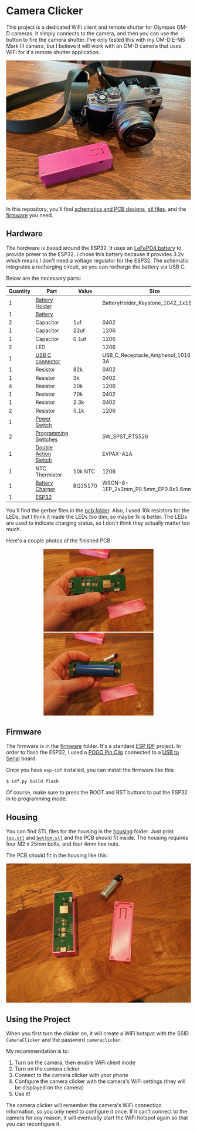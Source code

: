 # Camera Clicker

This project is a dedicated WiFi client and remote shutter for Olympus OM-D cameras.
It simply connects to the camera, and then you can use the button to fire the camera shutter.
I've only tested this with my OM-D E-M5 Mark III camera, but I believe it will work with an OM-D camera that uses WiFi for it's remote shutter application.

<p align="center">
  <img alt="Camera Clicker" src="images/IMG_2563.jpeg" />
</p>

In this repository, you'll find [schematics and PCB designs](pcb), [stl files](housing), and the [firmware](firmware) you need.

## Hardware

The hardware is based around the ESP32.  It uses an [LeFePO4 battery](https://www.digikey.com/en/products/detail/zeus-battery-products/PCIFR18650-1500/9828824) to provide power to the ESP32.
I chose this battery because it provides 3.2v which means I don't need a voltage regulator for the ESP32.
The schematic integrates a recharging circuit, so you can recharge the battery via USB C.

Below are the necessary parts:

| Quantity | Part | Value | Size |
| -------- | ---- | ---- | ----- |
| 1 | [Battery Holder](https://www.digikey.com/en/products/detail/keystone-electronics/1042/2745668) |  | BatteryHolder_Keystone_1042_1x18650 |
| 1 | [Battery](https://www.digikey.com/en/products/detail/zeus-battery-products/PCIFR18650-1500/9828824) |  |  |
| 2 | Capacitor | 1uf | 0402 |
| 1 | Capacitor | 22uf | 1206 |
| 1 | Capacitor | 0.1uf | 1206 |
| 2 | LED |  | 1206 |
| 1 | [USB C connector](https://www.digikey.com/en/products/detail/amphenol-cs-fci/10164359-00011LF/18443702) |  | USB_C_Receptacle_Amphenol_10164359-3A |
| 1 | Resistor | 82k | 0402 |
| 1 | Resistor | 3k | 0402 |
| 4 | Resistor | 10k | 1206 |
| 1 | Resistor | 70k | 0402 |
| 1 | Resistor | 2.3k | 0402 |
| 2 | Resistor | 5.1k | 1206 |
| 1 | [Power Switch](https://www.digikey.com/en/products/detail/te-connectivity-alcoswitch-switches/1825232-1/4021554) |  |  |
| 2 | [Programming Switches](https://www.digikey.com/en/products/detail/c-k/PTS526-SK15-SMTR2-LFS/10056626) |  | SW_SPST_PTS526 |
| 1 | [Double Action Switch](https://www.digikey.com/en/products/detail/panasonic-electronic-components/EVP-AXBA1A/4930566) |  | EVPAX-A1A |
| 1 | NTC Thermistor | 10k NTC | 1206 |
| 1 | [Battery Charger](https://www.digikey.com/en/products/detail/texas-instruments/BQ25170DSGR/14124032) | BQ25170 | WSON-8-1EP_2x2mm_P0.5mm_EP0.9x1.6mm |
| 1 | [ESP32](https://www.digikey.com/en/products/detail/espressif-systems/ESP32-MINI-1-N4/13532111) |  |  |

You'll find the gerber files in the [pcb folder](pcb).
Also, I used 10k resistors for the LEDs, but I think it made the LEDs too dim, so maybe 1k is better.
The LEDs are used to indicate charging status, so I don't think they actually matter too much.

Here's a couple photos of the finished PCB:

<p align="center">
  <img alt="PCB Top" src="images/P6290024.jpeg" width=300 /> <img alt="PCB Bottom" src="images/P6290026.jpeg" width=300 />
</p>

## Firmware

The firmware is in the [firmware](firmware) folder.  It's a standard [ESP IDF](https://github.com/espressif/esp-idf) project.
In order to flash the ESP32, I used a [POGO Pin Clip](https://www.adafruit.com/product/5433) connected to a [USB to Serial](https://www.sparkfun.com/products/12731) board.

Once you have `esp-idf` installed, you can install the firmware like this:

```
$ idf.py build flash
```

Of course, make sure to press the BOOT and RST buttons to put the ESP32 in to programming mode.

## Housing

You can find STL files for the housing in the [housing](housing) folder.
Just print [`top.stl`](housing/top.stl) and [`bottom.stl`](housing/bottom.stl) and the PCB should fit inside.
The housing requires four M2 x 25mm bolts, and four 4mm hex nuts.

The PCB should fit in the housing like this:

<p align="center">
  <img alt="Camera Clicker" src="images/P6290021.jpeg" />
</p>

## Using the Project

When you first turn the clicker on, it will create a WiFi hotspot with the SSID `CameraClicker` and the password `cameraclicker`.

My recommendation is to:

1. Turn on the camera, then enable WiFi client mode
2. Turn on the camera clicker
3. Connect to the camera clicker with your phone
4. Configure the camera clicker with the camera's WiFi settings (they will be displayed on the camera)
5. Use it!

The camera clicker will remember the camera's WiFi connection information, so you only need to configure it once.
If it can't connect to the camera for any reason, it will eventually start the WiFi hotspot again so that you can reconfigure it.
